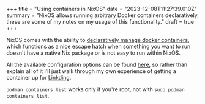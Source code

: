 +++
title = "Using containers in NixOS"
date = "2023-12-08T11:27:39.010Z"
summary = "NixOS allows running arbitrary Docker containers declaratively, these are some of my notes on my usage of this functionality."
draft = true
+++

NixOS comes with the ability to [declaratively manage docker containers](https://nixos.wiki/wiki/NixOS_Containers#Declarative_docker_containers), which functions as a nice escape hatch when something you want to run doesn't have a native Nix package or is not easy to run within NixOS.

All the available configuration options can be found [here](https://search.nixos.org/options?channel=unstable&from=0&size=50&sort=alpha_desc&query=virtualisation.oci-containers.containers), so rather than explain all of it I'll just walk through my own experience of getting a container up for [Linkding](https://github.com/sissbruecker/linkding).

`podman containers list` works only if you're root, not with `sudo podman containers list`.
